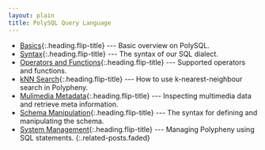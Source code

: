 ```yaml
---
layout: plain
title: PolySQL Query Language
---
```


* [Basics]{:.heading.flip-title} --- Basic overview on PolySQL.
* [Syntax]{:.heading.flip-title} --- The syntax of our SQL dialect.
* [Operators and Functions]{:.heading.flip-title} --- Supported operators and functions.
* [kNN Search]{:.heading.flip-title} --- How to use k-nearest-neighbour search in Polypheny.
* [Mulimedia Metadata]{:.heading.flip-title} --- Inspecting multimedia data and retrieve meta information.
* [Schema Manipulation]{:.heading.flip-title} --- The syntax for defining and manipulating the schema.
* [System Management]{:.heading.flip-title} --- Managing Polypheny using SQL statements.
{:.related-posts.faded}


[Basics]: Basics.md
[Syntax]: Syntax.md
[Operators and Functions]: Operators.md
[kNN Search]: KNN.md
[Mulimedia Metadata]: Meta.md
[Schema Manipulation]: DDL.md
[System Management]: SystemManagement.md